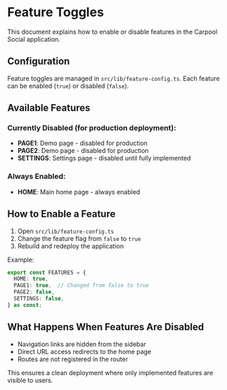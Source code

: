 # Feature Toggles

This document explains how to enable or disable features in the Carpool Social application.

## Configuration

Feature toggles are managed in `src/lib/feature-config.ts`. Each feature can be enabled (`true`) or disabled (`false`).

## Available Features

### Currently Disabled (for production deployment):

- **PAGE1**: Demo page - disabled for production
- **PAGE2**: Demo page - disabled for production  
- **SETTINGS**: Settings page - disabled until fully implemented

### Always Enabled:

- **HOME**: Main home page - always enabled

## How to Enable a Feature

1. Open `src/lib/feature-config.ts`
2. Change the feature flag from `false` to `true`
3. Rebuild and redeploy the application

Example:
```typescript
export const FEATURES = {
  HOME: true,
  PAGE1: true,  // Changed from false to true
  PAGE2: false,
  SETTINGS: false,
} as const;
```

## What Happens When Features Are Disabled

- Navigation links are hidden from the sidebar
- Direct URL access redirects to the home page
- Routes are not registered in the router

This ensures a clean deployment where only implemented features are visible to users.
